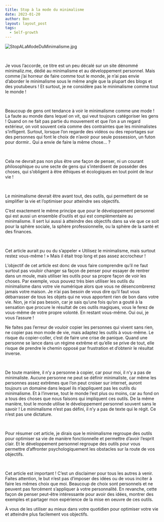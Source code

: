```yaml
---
title: Stop à la mode du minimalisme
date: 2023-01-20
author: Ben
layout: layout_post
tags:
  - Self-growth
---
```


<p class="p3"><img src="{{ "assets/img/StopALaModeDuMinimalisme.jpg" | relative_url }}" alt="StopALaModeDuMinimalisme.jpg"></p>
<p class="p4"><br></p>
<p class="p2">Je vous l’accorde, ce titre est un peu décalé sur un site dénommé minimaliz.me, dédié au minimalisme et au développement personnel. Mais comme j’ai horreur de faire comme tout le monde, je n’ai pas envie d’aborder le minimalisme sous le même angle que la plupart des blogs et des youtubeurs ! Et surtout, je ne considère pas le minimalisme comme tout le monde !</p>
<p class="p4"><br></p>
<p class="p2">Beaucoup de gens ont tendance à voir le minimalisme comme une mode ! La faute au monde dans lequel on vit, qui veut toujours catégoriser les gens ! Quand on ne fait pas partie du mouvement et que l’on a un regard extérieur, on voit souvent cela comme des contraintes que les minimalistes s’infligent. Surtout, lorsque l’on regarde des vidéos ou des reportages sur des personnes qui font le choix de n’avoir pour seule possession, un futon pour dormir.. Qui a envie de faire la même chose… ?</p>
<p class="p4"><br></p>
<p class="p2">Cela ne devrait pas non plus être une façon de penser, ni un courant philosophique ou une secte de gens qui s’interdisent de posséder des choses, qui s’obligent à être éthiques et écologiques en tout point de leur vie !</p>
<p class="p4"><br></p>
<p class="p2">Le minimalisme devrait être avant tout, des outils, qui permettent de se simplifier la vie et l’optimiser pour atteindre ses objectifs.</p>
<p class="p2">C’est exactement le même principe que pour le développement personnel qui est aussi un ensemble d’outils et qui est complémentaire au minimalisme. Il sert lui aussi à atteindre des objectifs dans sa vie que ce soit pour la sphère sociale, la sphère professionnelle, ou la sphère de la santé et des finances.</p>
<p class="p4"><br></p>
<p class="p2">Cet article aurait pu ou du s’appeler « Utilisez le minimalisme, mais surtout restez vous-même ! » Mais il était trop long et pas assez accrocheur !</p>
<p class="p2">L’objectif de cet article est donc de vous faire comprendre qu’il ne faut surtout pas vouloir changer sa façon de penser pour essayer de rentrer dans un moule, mais utiliser les outils pour sa propre façon de voir les choses. Par exemple, vous pouvez très bien utiliser les outils du minimalisme dans votre vie numérique alors que vous ne désencombrerez jamais votre maison. Je n’ai pas besoin de vous dire qu’il faut vous débarrasser de tous les objets qui ne vous apportent rien de bon dans votre vie. Non, je n’ai pas besoin, car je sais qu’une fois qu’on a gouté à la sensation que procure le résultat de ces outils magiques, vous le ferez de vous-même de votre propre volonté. En restant vous-même. Oui oui, je vous l’assure !</p>
<p class="p2">Ne faites pas l’erreur de vouloir copier les personnes qui vivent sans rien, ne copier pas mon mode de vie, mais adaptez les outils à vous-même. Le risque du copier-coller, c’est de faire une crise de panique. Quand une personne se lance dans un régime extrême et qu’elle se prive de tout, elle risque de prendre le chemin opposé par frustration et d’obtenir le résultat inverse.</p>
<p class="p4"><br></p>
<p class="p2">De toute manière, il n’y a personne à copier, car pour moi, il n’y a pas de minimaliste. Aucune personne ne peut se définir minimaliste, car même les personnes assez extrêmes que l’on peut croiser sur internet, auront toujours un domaine dans lequel ils n’appliquent pas les outils du minimalisme. Et à l’inverse, tout le monde l’est plus ou moins, car au fond on a tous des choses que nous faisons qui impliquent ces outils. De la même manière, tout le monde utilise le développement personnel souvent sans le savoir ! Le minimalisme n’est pas défini, il n’y a pas de texte qui le régit. Ce n’est pas une dictature.</p>
<p class="p4"><br></p>
<p class="p2">Pour résumer cet article, je dirais que le minimalisme regroupe des outils pour optimiser sa vie de manière fonctionnelle et permettre d’avoir l’esprit clair. Et le développement personnel regroupe des outils pour vous permettre d’affronter psychologiquement les obstacles sur la route de vos objectifs.</p>
<p class="p4"><br></p>
<p class="p2">Cet article est important ! C’est un disclaimer pour tous les autres à venir. Faites attention, le but n’est pas d’imposer des idées ou de vous inciter à faire les mêmes choix que moi. Beaucoup de choix sont personnels et ne peuvent pas forcément s’appliquer à votre personnalité. En revanche, cette façon de penser peut-être intéressante pour avoir des idées, montrer des exemples et partager mon expérience de la mise en oeuvre de ces outils.</p>
<p class="p2">À vous de les utiliser au mieux dans votre quotidien pour optimiser votre vie et atteindre plus facilement vos objectifs.</p>


